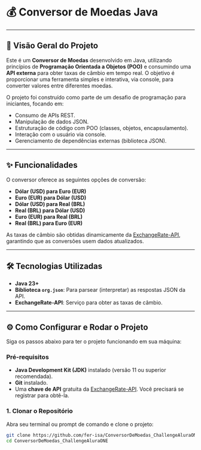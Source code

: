 
# 💰 Conversor de Moedas Java

---

## 🚀 Visão Geral do Projeto

Este é um **Conversor de Moedas** desenvolvido em Java, utilizando princípios de **Programação Orientada a Objetos (POO)** e consumindo uma **API externa** para obter taxas de câmbio em tempo real. O objetivo é proporcionar uma ferramenta simples e interativa, via console, para converter valores entre diferentes moedas.

O projeto foi construído como parte de um desafio de programação para iniciantes, focando em:
* Consumo de APIs REST.
* Manipulação de dados JSON.
* Estruturação de código com POO (classes, objetos, encapsulamento).
* Interação com o usuário via console.
* Gerenciamento de dependências externas (biblioteca JSON).

---

## ✨ Funcionalidades

O conversor oferece as seguintes opções de conversão:

* **Dólar (USD) para Euro (EUR)**
* **Euro (EUR) para Dólar (USD)**
* **Dólar (USD) para Real (BRL)**
* **Real (BRL) para Dólar (USD)**
* **Euro (EUR) para Real (BRL)**
* **Real (BRL) para Euro (EUR)**

As taxas de câmbio são obtidas dinamicamente da [ExchangeRate-API](https://www.exchangerate-api.com/), garantindo que as conversões usem dados atualizados.

---

## 🛠️ Tecnologias Utilizadas

* **Java 23+**
* **Biblioteca `org.json`**: Para parsear (interpretar) as respostas JSON da API.
* **ExchangeRate-API**: Serviço para obter as taxas de câmbio.

---

## ⚙️ Como Configurar e Rodar o Projeto

Siga os passos abaixo para ter o projeto funcionando em sua máquina:

### Pré-requisitos

* **Java Development Kit (JDK)** instalado (versão 11 ou superior recomendada).
* **Git** instalado.
* Uma **chave de API** gratuita da [ExchangeRate-API](https://www.exchangerate-api.com/). Você precisará se registrar para obtê-la.

### 1. Clonar o Repositório

Abra seu terminal ou prompt de comando e clone o projeto:

```bash
git clone https://github.com/fer-isa/ConversorDeMoedas_ChallengeAluraONE.git
cd ConversorDeMoedas_ChallengeAluraONE
